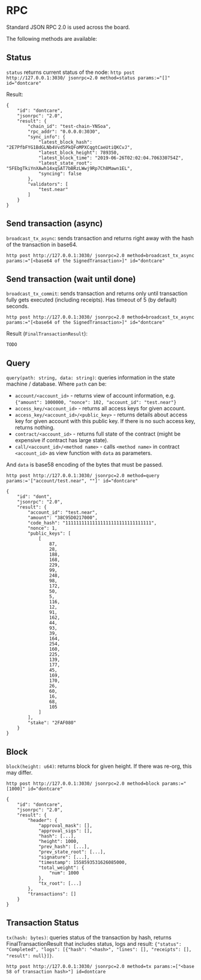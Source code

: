 # RPC

Standard JSON RPC 2.0 is used across the board.

The following methods are available:

## Status

`status` returns current status of the node: `http post http://127.0.0.1:3030/ jsonrpc=2.0 method=status params:="[]" id="dontcare"`

Result:

```text
{
    "id": "dontcare",
    "jsonrpc": "2.0",
    "result": {
        "chain_id": "test-chain-YNSoa",
        "rpc_addr": "0.0.0.0:3030",
        "sync_info": {
            "latest_block_hash": "2E7PfbFYG1BdGLNb4Vvd5PkQFoMPXCqgtCaeUtiQKCvJ",
            "latest_block_height": 789350,
            "latest_block_time": "2019-06-26T02:02:04.706330754Z",
            "latest_state_root": "5FEbgTkiYnXAwh14xqSAT7bBRzLWwj9Rp7Ch8Mawn1EL",
            "syncing": false
        },
        "validators": [
            "test.near"
        ]
    }
}
```

## Send transaction \(async\)

`broadcast_tx_async`: sends transaction and returns right away with the hash of the transaction in base64.

`http post http://127.0.0.1:3030/ jsonrpc=2.0 method=broadcast_tx_async params:="[<base64 of the SignedTransaction>]" id="dontcare"`

## Send transaction \(wait until done\)

`broadcast_tx_commit`: sends transaction and returns only until transaction fully gets executed \(including receipts\). Has timeout of 5 \(by default\) seconds.

`http post http://127.0.0.1:3030/ jsonrpc=2.0 method=broadcast_tx_async params:="[<base64 of the SignedTransaction>]" id="dontcare"`

Result \(`FinalTransactionResult`\):

```text
TODO
```

## Query

`query(path: string, data: string)`: queries information in the state machine / database. Where `path` can be:

* `account/<account_id>` - returns view of account information, e.g. `{"amount": 1000000, "nonce": 102, "account_id": "test.near"}`
* `access_key/<account_id>` - returns all access keys for given account.
* `access_key/<account_id>/<public_key>` - returns details about access key for given account with this public key. If there is no such access key, returns nothing.
* `contract/<account_id>` - returns full state of the contract \(might be expensive if contract has large state\).
* `call/<account_id>/<method name>` - calls `<method name>` in contract `<account_id>` as view function with `data` as parameters.

And `data` is base58 encoding of the bytes that must be passed.

`http post http://127.0.0.1:3030/ jsonrpc=2.0 method=query params:='["account/test.near", ""]' id="dontcare"`

```text
{
    "id": "dont",
    "jsonrpc": "2.0",
    "result": {
        "account_id": "test.near",
        "amount": "38C95D0217000",
        "code_hash": "11111111111111111111111111111111",
        "nonce": 1,
        "public_keys": [
            [
                87,
                28,
                188,
                168,
                229,
                99,
                248,
                98,
                172,
                50,
                5,
                116,
                12,
                91,
                162,
                44,
                93,
                39,
                164,
                254,
                160,
                225,
                139,
                177,
                45,
                169,
                170,
                26,
                60,
                16,
                68,
                105
            ]
        ],
        "stake": "2FAF080"
    }
}
```

## Block

`block(height: u64)`: returns block for given height. If there was re-org, this may differ.

`http post http://127.0.0.1:3030/ jsonrpc=2.0 method=block params:="[1000]" id="dontcare"`

```text
{
    "id": "dontcare",
    "jsonrpc": "2.0",
    "result": {
        "header": {
            "approval_mask": [],
            "approval_sigs": [],
            "hash": [...],
            "height": 1000,
            "prev_hash": [...],
            "prev_state_root": [...],
            "signature": [...],
            "timestamp": 1558593531626085000,
            "total_weight": {
                "num": 1000
            },
            "tx_root": [...]
        },
        "transactions": []
    }
}
```

## Transaction Status

`tx(hash: bytes)`: queries status of the transaction by hash, returns FinalTransactionResult that includes status, logs and result: `{"status": "Completed", "logs": [{"hash": "<hash>", "lines": [], "receipts": [], "result": null}]}`.

`http post http://127.0.0.1:3030/ jsonrpc=2.0 method=tx params:=["<base 58 of transaction hash>"] id=dontcare`

